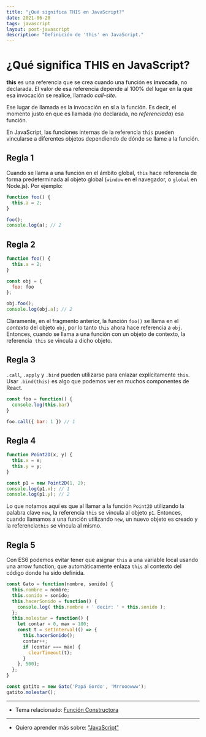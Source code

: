 ```yaml
---
title: "¿Qué significa THIS en JavaScript?"
date: 2021-06-20
tags: javascript
layout: post-javascript
description: "Definición de 'this' en JavaScript."
---
```


# ¿Qué significa THIS en JavaScript?

**this** es una referencia que se crea cuando una función es **invocada**, no declarada. El valor de esa referencia depende al 100% del lugar en la que esa invocación se realice, llamado _call-site_.

Ese lugar de llamada es la invocación en sí a la función. Es decir, el momento justo en que es llamada (no declarada, no _referenciada_) esa función.

En JavaScript, las funciones internas de la referencia `this` pueden vincularse a diferentes objetos dependiendo de dónde se llame a la función.

## Regla 1
Cuando se llama a una función en el ámbito global, `this` hace referencia de forma predeterminada al objeto global (`window` en el navegador, o `global` en Node.js). Por ejemplo:

```javascript
function foo() {
  this.a = 2;
}

foo();
console.log(a); // 2
```

## Regla 2
```javascript
function foo() {
  this.a = 2;
}

const obj = {
  foo: foo
};

obj.foo();
console.log(obj.a); // 2
```

Claramente, en el fragmento anterior, la función `foo()` se llama en el _contexto_ del objeto `obj`, por lo tanto `this` ahora hace referencia a `obj`. Entonces, cuando se llama a una función con un objeto de contexto, la referencia  `this` se vincula a dicho objeto.

## Regla 3
`.call`, `.apply` y `.bind` pueden utilizarse para enlazar explícitamente `this`. Usar `.bind(this)` es algo que podemos ver en muchos componentes de React.

```javascript
const foo = function() {
  console.log(this.bar)
}

foo.call({ bar: 1 }) // 1
```

## Regla 4
```javascript
function Point2D(x, y) {
  this.x = x;
  this.y = y;
}

const p1 = new Point2D(1, 2);
console.log(p1.x); // 1
console.log(p1.y); // 2
```

Lo que notamos aquí es que al llamar a la función `Point2D` utilizando la palabra clave `new`, la referencia `this` se vincula al objeto `p1`. Entonces, cuando llamamos a una función utilizando `new`, un nuevo objeto es creado y la referencia`this` se vincula al mismo.

## Regla 5
Con ES6 podemos evitar tener que asignar `this` a una variable local usando una arrow function, que automáticamente enlaza `this` al contexto del código donde ha sido definida.

```javascript
const Gato = function(nombre, sonido) {
  this.nombre = nombre;
  this.sonido = sonido;
  this.hacerSonido = function() {
    console.log( this.nombre + ' decir: ' + this.sonido );
  };
  this.molestar = function() {
    let contar = 0, max = 100;
    const t = setInterval(() => {
      this.hacerSonido();
      contar++;
      if (contar === max) {
        clearTimeout(t);
      }
    }, 500);
  };
}

const gatito = new Gato('Papá Gordo', 'Mrrooowww');
gatito.molestar();
```

***

- Tema relacionado: [Función Constructora](funcion-constructora)

***

- Quiero aprender más sobre: ["JavaScript"](../00/javascript)
